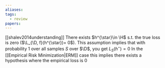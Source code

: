 ```yaml
---
aliases: 
tags:
  - review
papers:
---
```

[[shalev2014understanding]]
There exists $h^{\star}\in \H$ s.t. the true loss is zero ($\L_{\D, f}(h^{\star})= 0$). This assumption implies that with probability $1$ over all samples $S$ over $\D$, you get $L_S(h^{\star})= 0$
In the [[Empirical Risk Minimization|ERM]] case this implies there exists a hypothesis where the empirical loss is $0$